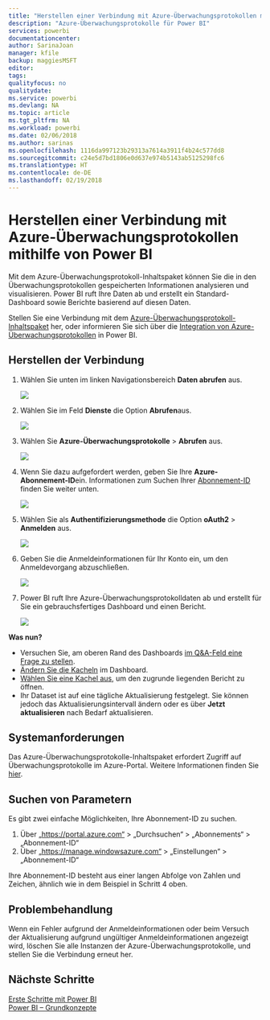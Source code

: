 ```yaml
---
title: "Herstellen einer Verbindung mit Azure-Überwachungsprotokollen mithilfe von Power BI"
description: "Azure-Überwachungsprotokolle für Power BI"
services: powerbi
documentationcenter: 
author: SarinaJoan
manager: kfile
backup: maggiesMSFT
editor: 
tags: 
qualityfocus: no
qualitydate: 
ms.service: powerbi
ms.devlang: NA
ms.topic: article
ms.tgt_pltfrm: NA
ms.workload: powerbi
ms.date: 02/06/2018
ms.author: sarinas
ms.openlocfilehash: 1116da997123b29313a7614a3911f4b24c577dd8
ms.sourcegitcommit: c24e5d7bd1806e0d637e974b5143ab5125298fc6
ms.translationtype: HT
ms.contentlocale: de-DE
ms.lasthandoff: 02/19/2018
---
```

# <a name="connect-to-azure-audit-logs-with-power-bi"></a>Herstellen einer Verbindung mit Azure-Überwachungsprotokollen mithilfe von Power BI
Mit dem Azure-Überwachungsprotokoll-Inhaltspaket können Sie die in den Überwachungsprotokollen gespeicherten Informationen analysieren und visualisieren. Power BI ruft Ihre Daten ab und erstellt ein Standard-Dashboard sowie Berichte basierend auf diesen Daten.

Stellen Sie eine Verbindung mit dem [Azure-Überwachungsprotokoll-Inhaltspaket](https://app.powerbi.com/getdata/services/azure-audit-logs) her, oder informieren Sie sich über die [Integration von Azure-Überwachungsprotokollen](https://powerbi.microsoft.com/integrations/azure-audit-logs) in Power BI.

## <a name="how-to-connect"></a>Herstellen der Verbindung
1. Wählen Sie unten im linken Navigationsbereich **Daten abrufen** aus.  
   
    ![](media/service-connect-to-azure-audit-logs/getdata.png)
2. Wählen Sie im Feld **Dienste** die Option **Abrufen**aus.  
   
    ![](media/service-connect-to-azure-audit-logs/services.png) 
3. Wählen Sie **Azure-Überwachungsprotokolle**  >  **Abrufen** aus.  
   
   ![](media/service-connect-to-azure-audit-logs/azureauditlogs.png)
4. Wenn Sie dazu aufgefordert werden, geben Sie Ihre **Azure-Abonnement-ID**ein. Informationen zum Suchen Ihrer [Abonnement-ID](#FindingParams) finden Sie weiter unten.   
   
    ![](media/service-connect-to-azure-audit-logs/parameters.png)
5. Wählen Sie als **Authentifizierungsmethode** die Option **oAuth2** \> **Anmelden** aus.
   
    ![](media/service-connect-to-azure-audit-logs/creds.png)
6. Geben Sie die Anmeldeinformationen für Ihr Konto ein, um den Anmeldevorgang abzuschließen.
   
    ![](media/service-connect-to-azure-audit-logs/login.png)
7. Power BI ruft Ihre Azure-Überwachungsprotokolldaten ab und erstellt für Sie ein gebrauchsfertiges Dashboard und einen Bericht. 
   
    ![](media/service-connect-to-azure-audit-logs/dashboard.png)

**Was nun?**

* Versuchen Sie, am oberen Rand des Dashboards [im Q&A-Feld eine Frage zu stellen](power-bi-q-and-a.md).
* [Ändern Sie die Kacheln](service-dashboard-edit-tile.md) im Dashboard.
* [Wählen Sie eine Kachel aus](service-dashboard-tiles.md), um den zugrunde liegenden Bericht zu öffnen.
* Ihr Dataset ist auf eine tägliche Aktualisierung festgelegt. Sie können jedoch das Aktualisierungsintervall ändern oder es über **Jetzt aktualisieren** nach Bedarf aktualisieren.

## <a name="system-requirements"></a>Systemanforderungen
Das Azure-Überwachungsprotokolle-Inhaltspaket erfordert Zugriff auf Überwachungsprotokolle im Azure-Portal. Weitere Informationen finden Sie [hier](https://azure.microsoft.com/documentation/articles/insights-debugging-with-events/).

<a name="FindingParams"></a>

## <a name="finding-parameters"></a>Suchen von Parametern
Es gibt zwei einfache Möglichkeiten, Ihre Abonnement-ID zu suchen.

1. Über „https://portal.azure.com“ &gt; „Durchsuchen“ &gt; „Abonnements“ &gt; „Abonnement-ID“
2. Über „https://manage.windowsazure.com“ &gt; „Einstellungen“ &gt; „Abonnement-ID“

Ihre Abonnement-ID besteht aus einer langen Abfolge von Zahlen und Zeichen, ähnlich wie in dem Beispiel in Schritt 4 oben. 

## <a name="troubleshooting"></a>Problembehandlung
Wenn ein Fehler aufgrund der Anmeldeinformationen oder beim Versuch der Aktualisierung aufgrund ungültiger Anmeldeinformationen angezeigt wird, löschen Sie alle Instanzen der Azure-Überwachungsprotokolle, und stellen Sie die Verbindung erneut her.

## <a name="next-steps"></a>Nächste Schritte
[Erste Schritte mit Power BI](service-get-started.md)  
[Power BI – Grundkonzepte](service-basic-concepts.md)  

